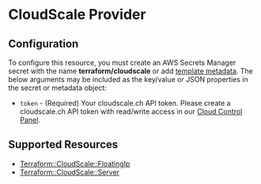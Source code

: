 # CloudScale Provider

## Configuration

To configure this resource, you must create an AWS Secrets Manager secret with the name **terraform/cloudscale** or add [template metadata](https://github.com/iann0036/tf-cfn-provider/blob/master/examples/metadata.yaml). The below arguments may be included as the key/value or JSON properties in the secret or metadata object:

* `token` - (Required) Your cloudscale.ch API token. Please create a cloudscale.ch API token with read/write access in our [Cloud Control Panel](https://control.cloudscale.ch/).


## Supported Resources

* [Terraform::CloudScale::FloatingIp](FloatingIp.md)
* [Terraform::CloudScale::Server](Server.md)